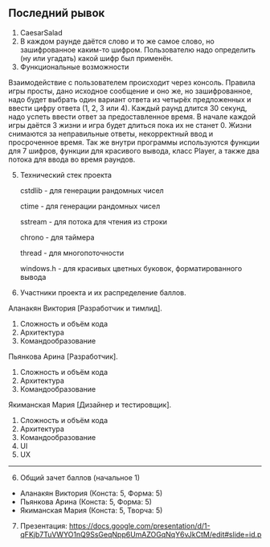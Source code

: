 ## Последний рывок

1. CaesarSalad
2. В каждом раунде даётся слово и то же самое слово, но зашифрованное каким-то шифром. Пользователю надо определить (ну или угадать) какой шифр был применён.
3. Функциональные возможности

Взаимодействие с пользователем происходит через консоль.
Правила игры просты, дано исходное сообщение и оно же, но зашифрованное, надо будет выбрать один вариант ответа из четырёх предложенных и ввести цифру ответа (1, 2, 3 или 4). Каждый раунд длится 30 секунд, надо успеть ввести ответ за предоставленное время. В начале каждой игры даётся 3 жизни и игра будет длиться пока их не станет 0. Жизни снимаются за неправильные ответы, некорректный ввод и просроченное время. 
Так же внутри программы используются функции для 7 шифров, функции для красивого вывода, класс Player, а также два потока для ввода во время раундов.

5. Технический стек проекта

    cstdlib - для генерации рандомных чисел

    ctime - для генерации рандомных чисел

    sstream - для потока для чтения из строки

    chrono - для таймера

    thread - для многопоточности

    windows.h - для красивых цветных буковок, форматированного вывода

7. Участники проекта и их распределение баллов.

Аланакян Виктория [Разработчик и тимлид]. 
 1. Сложность и объём кода
 2. Архитектура
 3. Командообразование

 Пьянкова Арина [Разработчик]. 
 1. Сложность и объём кода
 2. Архитектура
 3. Командообразование

 Якиманская Мария [Дизайнер и тестировщик]. 
 1. Сложность и объём кода
 2. Архитектура
 3. Командообразование
 4. UI
 5. UX
___________
6. Общий зачет баллов (начальное 1)
- Аланакян Виктория (Конста: 5, Форма: 5)
- Пьянкова Арина (Конста: 5, Форма: 5)
- Якиманская Мария (Конста: 5, Творча: 5)
7. Презентация: https://docs.google.com/presentation/d/1-qFKjb7TuVWYO1nQ9SsGeqNpp6UmAZOGqNqY6vJkCtM/edit#slide=id.p
